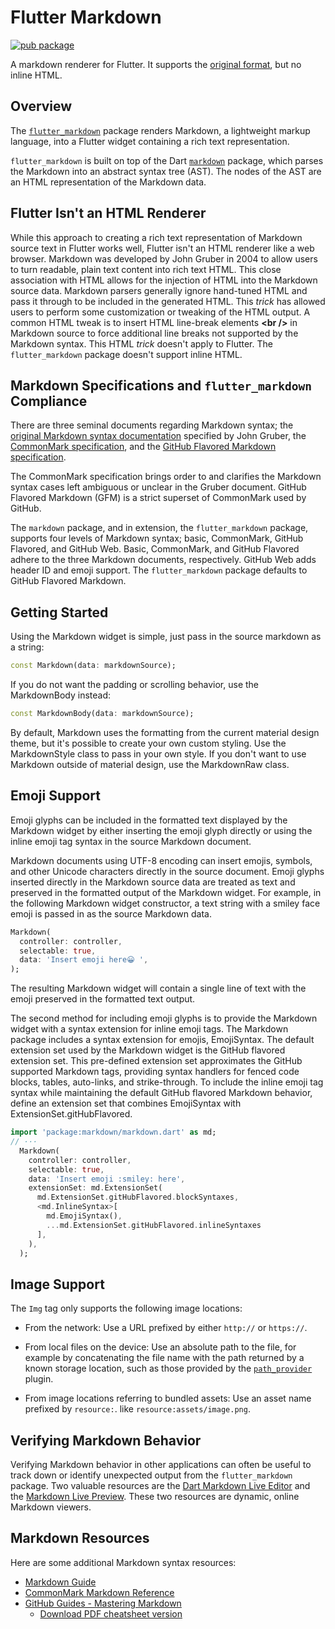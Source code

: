# Flutter Markdown
[![pub package](https://img.shields.io/pub/v/flutter_markdown.svg)](https://pub.dartlang.org/packages/flutter_markdown)


A markdown renderer for Flutter. It supports the
[original format](https://daringfireball.net/projects/markdown/), but no inline
HTML.

## Overview

The [`flutter_markdown`](https://pub.dev/packages/flutter_markdown) package
renders Markdown, a lightweight markup language, into a Flutter widget
containing a rich text representation.

`flutter_markdown` is built on top of the Dart
[`markdown`](https://pub.dev/packages/markdown) package, which parses
the Markdown into an abstract syntax tree (AST). The nodes of the AST are an
HTML representation of the Markdown data.

## Flutter Isn't an HTML Renderer

While this approach to creating a rich text representation of Markdown source
text in Flutter works well, Flutter isn't an HTML renderer like a web browser.
Markdown was developed by John Gruber in 2004 to allow users to turn readable,
plain text content into rich text HTML. This close association with HTML allows
for the injection of HTML into the Markdown source data. Markdown parsers
generally ignore hand-tuned HTML and pass it through to be included in the
generated HTML. This *trick* has allowed users to perform some customization
or tweaking of the HTML output. A common HTML tweak is to insert HTML line-break
elements **\<br />** in Markdown source to force additional line breaks not
supported by the Markdown syntax. This HTML *trick* doesn't apply to Flutter. The
`flutter_markdown` package doesn't support inline HTML.

## Markdown Specifications and `flutter_markdown` Compliance

There are three seminal documents regarding Markdown syntax; the
[original Markdown syntax documentation](https://daringfireball.net/projects/markdown/syntax)
specified by John Gruber, the
[CommonMark specification](https://spec.commonmark.org/0.29/), and the
[GitHub Flavored Markdown specification](https://github.github.com/gfm/).

The CommonMark specification brings order to and clarifies the Markdown syntax
cases left ambiguous or unclear in the Gruber document. GitHub Flavored
Markdown (GFM) is a strict superset of CommonMark used by GitHub.

The `markdown` package, and in extension, the `flutter_markdown` package, supports
four levels of Markdown syntax; basic, CommonMark, GitHub Flavored, and GitHub
Web. Basic, CommonMark, and GitHub Flavored adhere to the three Markdown
documents, respectively. GitHub Web adds header ID and emoji support. The
`flutter_markdown` package defaults to GitHub Flavored Markdown.

## Getting Started

Using the Markdown widget is simple, just pass in the source markdown as a
string:

<?code-excerpt "example/lib/readme_excerpts.dart (CreateMarkdown)"?>
```dart
const Markdown(data: markdownSource);
```

If you do not want the padding or scrolling behavior, use the MarkdownBody
instead:

<?code-excerpt "example/lib/readme_excerpts.dart (CreateMarkdownBody)"?>
```dart
const MarkdownBody(data: markdownSource);
```

By default, Markdown uses the formatting from the current material design theme,
but it's possible to create your own custom styling. Use the MarkdownStyle class
to pass in your own style. If you don't want to use Markdown outside of material
design, use the MarkdownRaw class.

## Emoji Support

Emoji glyphs can be included in the formatted text displayed by the Markdown
widget by either inserting the emoji glyph directly or using the inline emoji
tag syntax in the source Markdown document.

Markdown documents using UTF-8 encoding can insert emojis, symbols, and other
Unicode characters directly in the source document. Emoji glyphs inserted
directly in the Markdown source data are treated as text and preserved in the
formatted output of the Markdown widget. For example, in the following Markdown
widget constructor, a text string with a smiley face emoji is passed in as the
source Markdown data.

<?code-excerpt "example/lib/readme_excerpts.dart (CreateMarkdownWithEmoji)"?>
```dart
Markdown(
  controller: controller,
  selectable: true,
  data: 'Insert emoji here😀 ',
);
```

The resulting Markdown widget will contain a single line of text with the
emoji preserved in the formatted text output.

The second method for including emoji glyphs is to provide the Markdown
widget with a syntax extension for inline emoji tags. The Markdown
package includes a syntax extension for emojis, EmojiSyntax. The default
extension set used by the Markdown widget is the GitHub flavored extension
set. This pre-defined extension set approximates the GitHub supported
Markdown tags, providing syntax handlers for fenced code blocks, tables,
auto-links, and strike-through. To include the inline emoji tag syntax
while maintaining the default GitHub flavored Markdown behavior, define
an extension set that combines EmojiSyntax with ExtensionSet.gitHubFlavored.

<?code-excerpt "example/lib/readme_excerpts.dart (CreateMarkdownWithEmojiExtension)"?>
```dart
import 'package:markdown/markdown.dart' as md;
// ···
  Markdown(
    controller: controller,
    selectable: true,
    data: 'Insert emoji :smiley: here',
    extensionSet: md.ExtensionSet(
      md.ExtensionSet.gitHubFlavored.blockSyntaxes,
      <md.InlineSyntax>[
        md.EmojiSyntax(),
        ...md.ExtensionSet.gitHubFlavored.inlineSyntaxes
      ],
    ),
  );
```

## Image Support

The `Img` tag only supports the following image locations:

* From the network: Use a URL prefixed by either `http://` or `https://`.

* From local files on the device: Use an absolute path to the file, for example by
  concatenating the file name with the path returned by a known storage location,
  such as those provided by the [`path_provider`](https://pub.dartlang.org/packages/path_provider)
  plugin.

* From image locations referring to bundled assets: Use an asset name prefixed by `resource:`.
  like `resource:assets/image.png`.

## Verifying Markdown Behavior

Verifying Markdown behavior in other applications can often be useful to track
down or identify unexpected output from the `flutter_markdown` package. Two
valuable resources are the
[Dart Markdown Live Editor](https://dart-lang.github.io/markdown/) and the
[Markdown Live Preview](https://markdownlivepreview.com/). These two resources
are dynamic, online Markdown viewers.

## Markdown Resources

Here are some additional Markdown syntax resources:

- [Markdown Guide](https://www.markdownguide.org/)
- [CommonMark Markdown Reference](https://commonmark.org/help/)
- [GitHub Guides - Mastering Markdown](https://guides.github.com/features/mastering-markdown/#GitHub-flavored-markdown)
  - [Download PDF cheatsheet version](https://guides.github.com/pdfs/markdown-cheatsheet-online.pdf)
